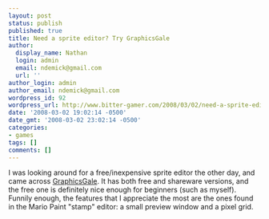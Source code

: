 ```yaml
---
layout: post
status: publish
published: true
title: Need a sprite editor? Try GraphicsGale
author:
  display_name: Nathan
  login: admin
  email: ndemick@gmail.com
  url: ''
author_login: admin
author_email: ndemick@gmail.com
wordpress_id: 92
wordpress_url: http://www.bitter-gamer.com/2008/03/02/need-a-sprite-editor-try-graphicsgale/
date: '2008-03-02 19:02:14 -0500'
date_gmt: '2008-03-02 23:02:14 -0500'
categories:
- games
tags: []
comments: []
---
```

<p>I was looking around for a free/inexpensive sprite editor the other day, and came across <a href="http://www.humanbalance.net/gale/us/" title="GraphicsGale">GraphicsGale</a>. It has both free and shareware versions, and the free one is definitely nice enough for beginners (such as myself). Funnily enough, the features that I appreciate the most are the ones found in the Mario Paint "stamp" editor: a small preview window and a pixel grid.</p>
